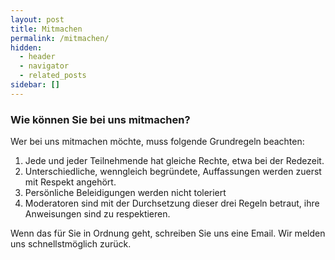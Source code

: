 ```yaml
---
layout: post
title: Mitmachen
permalink: /mitmachen/
hidden:
  - header
  - navigator
  - related_posts
sidebar: []
---
```


### Wie können Sie bei uns mitmachen?

Wer bei uns mitmachen möchte, muss folgende Grundregeln beachten:

1. Jede und jeder Teilnehmende hat gleiche Rechte, etwa bei der Redezeit.
2. Unterschiedliche, wenngleich begründete, Auffassungen werden zuerst mit Respekt angehört.
3.  Persönliche Beleidigungen werden nicht toleriert
4. Moderatoren sind mit der Durchsetzung dieser drei Regeln betraut, ihre Anweisungen sind zu respektieren.

Wenn das für Sie in Ordnung geht, schreiben Sie uns eine Email. Wir melden uns schnellstmöglich zurück.
